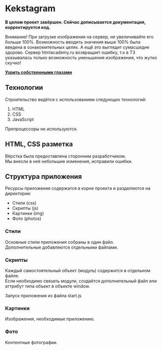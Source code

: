 # Kekstagram

**В целом проект завёршен. Сейчас дописывается документация, корректируется код.**

Внимание! При загрузке изображения на сервер, не увеличивайте его больше 100%.
Возможность вводить значения выше 100% была введена в ознакомительных целях. А ещё это выглядит сумасшедне здорово.
Сервер htmlacademy.ru возвращает ошибку, т.к в ТЗ указывалась только возможность уменьшения изображения, что жутко скучно!

**[Узрить собственными глазами](https://oldvirginmary.github.io/kekstagram/)**

## Технологии
Строительство ведётся с использованием следующих технологий:
1. HTML
2. CSS
3. JavaScript
  
Препроцессоры не используются.

## HTML, CSS разметка
Вёрстка была предоставлена сторонним разработчиком.  
Мы внесли в неё небольшие изменения, исправили ошибки.

## Структура приложения
Ресурсы приложения содержатся в корне проекта и разделяются на директории:
* Стили (css)
* Скрипты (js)
* Картинки (img)
* Фото (photos)

### Стили
Основные стили приложения собраны в один файл.  
Дополнительные добавляются отдельными файлами.

### Скрипты
Каждый самостоятельный объект (модуль) содержится в отдельном файле.  
Если необходимо связать модули, создаётся дополнительный файл 
или аттрибут типа объект в объекте window.
  
Запуск приложения из файла start.js

### Картинки
Изображения, необходимые приложению.

### Фото
Контентные фотографии.
